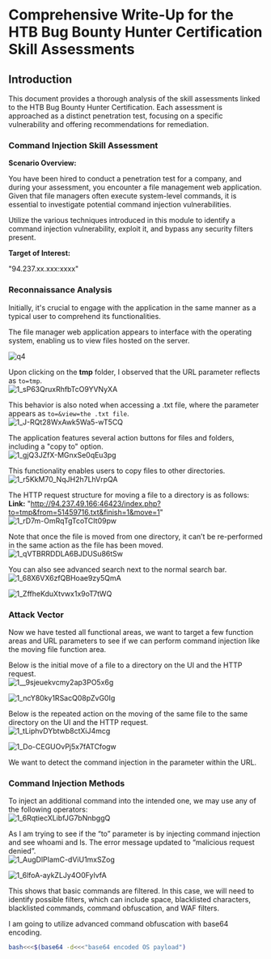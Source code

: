 # Comprehensive Write-Up for the HTB Bug Bounty Hunter Certification Skill Assessments

## Introduction

This document provides a thorough analysis of the skill assessments linked to the HTB Bug Bounty Hunter Certification. Each assessment is approached as a distinct penetration test, focusing on a specific vulnerability and offering recommendations for remediation.

### Command Injection Skill Assessment

**Scenario Overview:**

You have been hired to conduct a penetration test for a company, and during your assessment, you encounter a file management web application. Given that file managers often execute system-level commands, it is essential to investigate potential command injection vulnerabilities.

Utilize the various techniques introduced in this module to identify a command injection vulnerability, exploit it, and bypass any security filters present.

**Target of Interest:**

"94.237.xx.xxx:xxxx"

### Reconnaissance Analysis

Initially, it's crucial to engage with the application in the same manner as a typical user to comprehend its functionalities.

The file manager web application appears to interface with the operating system, enabling us to view files hosted on the server.

![q4](https://github.com/user-attachments/assets/4630e27c-bddb-4e8b-a93b-47fd5b1ac5a8)

Upon clicking on the **tmp** folder, I observed that the URL parameter reflects as `to=tmp`.  
![1_sP63QruxRhfbTcO9YVNyXA](https://github.com/user-attachments/assets/59ef09be-f7b8-4d57-ae3a-62aecaf0b1a9)

This behavior is also noted when accessing a .txt file, where the parameter appears as `to=&view=the .txt file`.  
![1_J-RQt28WxAwk5Wa5-wT5CQ](https://github.com/user-attachments/assets/380f5e5b-af7d-4f72-b085-d875a704f593)

The application features several action buttons for files and folders, including a "copy to" option.  
![1_gjQ3JZfX-MGnxSe0qEu3pg](https://github.com/user-attachments/assets/7d2d989d-c1dc-40cd-80d5-59db260dfaf7)

This functionality enables users to copy files to other directories.  
![1_r5KkM70_NqJH2h7LhVrpQA](https://github.com/user-attachments/assets/daeecf1b-bf80-4078-a102-71ee641a2e89)

The HTTP request structure for moving a file to a directory is as follows:  
**Link:** "http://94.237.49.166:46423/index.php?to=tmp&from=51459716.txt&finish=1&move=1"  
![1_rD7m-OmRqTgTcoTCIt09pw](https://github.com/user-attachments/assets/23ec78ec-92da-4abb-9928-638f6f414487)

Note that once the file is moved from one directory, it can’t be re-performed in the same action as the file has been moved.  
![1_qVTBRRDDLA6BJDUSu86tSw](https://github.com/user-attachments/assets/46c09bbc-c89c-4a1c-b950-2270bbf6c6a8)

You can also see advanced search next to the normal search bar.  
![1_68X6VX6zfQBHoae9zy5QmA](https://github.com/user-attachments/assets/80acbefa-01e8-416c-9453-33fc2085bfd4)

![1_ZffheKduXtvwx1x9oT7tWQ](https://github.com/user-attachments/assets/0983529a-c562-45ef-bbb9-6791d4f1230d)

### Attack Vector

Now we have tested all functional areas, we want to target a few function areas and URL parameters to see if we can perform command injection like the moving file function area.

Below is the initial move of a file to a directory on the UI and the HTTP request.  
![1__9sjeuekvcmy2ap3PO5x6g](https://github.com/user-attachments/assets/94daae8f-ce9a-482b-9b92-6fbec09ea931)

![1_ncY80ky1RSacQ08pZvG0Ig](https://github.com/user-attachments/assets/2d8cddeb-4bb1-4720-a061-6bac9c63af17)

Below is the repeated action on the moving of the same file to the same directory on the UI and the HTTP request.  
![1_tLiphvDYbtwb8ctXiJ4mcg](https://github.com/user-attachments/assets/cb117f97-8f43-4e5c-9bf3-dc0b14d97c06)

![1_Do-CEGUOvPj5x7fATCfogw](https://github.com/user-attachments/assets/3c20054b-0170-4ff5-a154-528f5eb36ddf)

We want to detect the command injection in the parameter within the URL.

### Command Injection Methods

To inject an additional command into the intended one, we may use any of the following operators:  
![1_6RqtiecXLibfJG7bNnbggQ](https://github.com/user-attachments/assets/8e5a7ced-3d20-453b-9c21-9175d2e7fe26)

As I am trying to see if the “to” parameter is by injecting command injection and see whoami and ls. The error message updated to “malicious request denied”.  
![1_AugDlPIamC-dViU1mxSZog](https://github.com/user-attachments/assets/1e147d29-cfdb-400e-9811-e61a98f5b7f0)

![1_6lfoA-aykZLJy4O0FylvfA](https://github.com/user-attachments/assets/82451731-5b66-4185-b145-1d53d404ac7b)

This shows that basic commands are filtered. In this case, we will need to identify possible filters, which can include space, blacklisted characters, blacklisted commands, command obfuscation, and WAF filters.

I am going to utilize advanced command obfuscation with base64 encoding.

```bash
bash<<<$(base64 -d<<<"base64 encoded OS payload")
